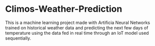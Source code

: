 # Climos-Weather-Prediction
This is a machine learning project made with Artificia Neural Networks trained on historical weather data and predicting the next few days of temperature using the data fed in real time through an IoT model used sequentially.
